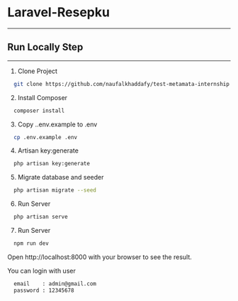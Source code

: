 # Laravel-Resepku

---

## Run Locally Step

---

1. Clone Project

```bash
  git clone https://github.com/naufalkhaddafy/test-metamata-internship.git
```

2. Install Composer

```bash
  composer install
```

3. Copy ..env.example  to .env

```bash
  cp .env.example .env
```

4. Artisan key:generate

```bash
  php artisan key:generate
```

5. Migrate database and seeder

```bash
  php artisan migrate --seed
```

6. Run Server

```bash
  php artisan serve
```

7. Run Server

```bash
  npm run dev
```

Open http://localhost:8000 with your browser to see the result.

You can login with user

```bash
  email    : admin@gmail.com
  password : 12345678
```
